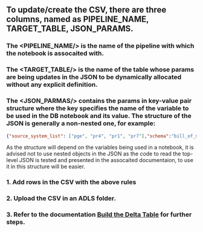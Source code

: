 ## To update/create the CSV, there are three columns, named as PIPELINE_NAME, TARGET_TABLE, JSON_PARAMS.
### The <PIPELINE_NAME/> is the name of the pipeline with which the notebook is assocaited with.

### The <TARGET_TABLE/> is the name of the table whose params are being updates in the JSON to be dynamically allocated without any explicit definition.

### The <JSON_PARMAS/> contains the params in key-value pair structure where the key specifies the name of the variable to be used in the DB notebook and its value. The structure of the JSON is generally a non-nested one, for example:
```json
{"source_system_list": ["pge", "pr4", "pr1", "pr7"],"schema":"bill_of_material_key BIGINT GENERATED ALWAYS AS Identity, src_site_cd string,src_site_name string,bill_of_material_number string,bill_of_material_category string,alternate_number string,bom_usage string,bom_status string,from_lot_size decimal(38,18),to_lot_size decimal(38,18),src_location string,src_location_name string,header_valid_from string,bom_alt_text string,deletion_flag string,change_number string,dap_batch_id string,dap_create_by string,dap_create_date timestamp,dap_update_by string,dap_update_date timestamp,dap_source_system string,bill_of_material_pkmd5_key string,bill_Of_material_fullmd5_key string","source_system_list":["pge","pr4","pr1","pr7"]}
```
As the structure will depend on the variables being used in a notebook, it is advised not to use
nested objects in the JSON as the code to read the top-level JSON is tested and presented in the
assocaited documentaion, to use it in this structure will be easier.

### 1. Add rows in the CSV with the above rules

### 2. Upload the CSV in an ADLS folder.

### 3. Refer to the documentation [Build the Delta Table](BuildDeltaTable.md) for further steps.